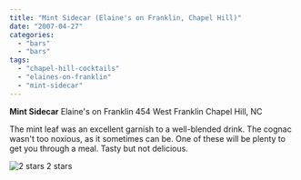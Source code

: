 ```yaml
---
title: "Mint Sidecar (Elaine's on Franklin, Chapel Hill)"
date: "2007-04-27"
categories:
  - "bars"
  - "bars"
tags:
  - "chapel-hill-cocktails"
  - "elaines-on-franklin"
  - "mint-sidecar"
---
```


**Mint Sidecar** Elaine's on Franklin 454 West Franklin Chapel Hill, NC

The mint leaf was an excellent garnish to a well-blended drink. The cognac wasn't too noxious, as it sometimes can be. One of these will be plenty to get you through a meal. Tasty but not delicious.




<div class="caption">

![2 stars](http://s3.amazonaws.com/thegourmez-wpmedia/2009/02/rating_chicken11.gif "rating_chicken11") 2 stars</div>

